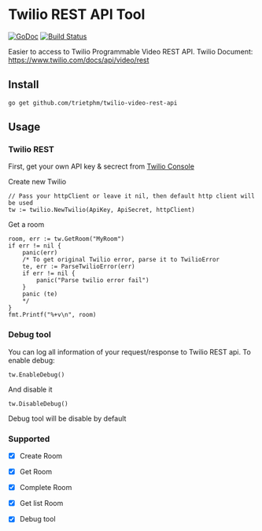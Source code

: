Twilio REST API Tool
=========

[![GoDoc](https://godoc.org/github.com/trietphm/twilio-video-rest-api?status.svg)](http://godoc.org/github.com/trietphm/twilio-video-rest-api) [![Build Status](https://travis-ci.org/trietphm/twilio-video-rest-api.svg?branch=master)](https://travis-ci.org/trietphm/twilio-video-rest-api)

Easier to access to Twilio Programmable Video REST API.
Twilio Document: https://www.twilio.com/docs/api/video/rest 

## Install 

```
go get github.com/trietphm/twilio-video-rest-api
```

## Usage
### Twilio REST
First, get your own API key & secrect from [Twilio Console](https://www.twilio.com/console/video/dev-tools/api-keys)

Create new Twilio 

```
// Pass your httpClient or leave it nil, then default http client will be used
tw := twilio.NewTwilio(ApiKey, ApiSecret, httpClient) 
```

Get a room 

```
room, err := tw.GetRoom("MyRoom")
if err != nil {
	panic(err)
	/* To get original Twilio error, parse it to TwilioError
	te, err := ParseTwilioError(err)
	if err != nil {
		panic("Parse twilio error fail")
	}
	panic (te)
	*/
}
fmt.Printf("%+v\n", room)
```

### Debug tool 
You can log all information of your request/response to Twilio REST api. 
To enable debug:

```
tw.EnableDebug()
```

And disable it 

```
tw.DisableDebug()
```

Debug tool will be disable by default

### Supported

- [x] Create Room
- [x] Get Room
- [x] Complete Room
- [x] Get list Room
- [x] Debug tool

